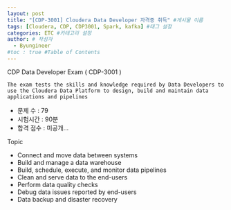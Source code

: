 ```yaml
---
layout: post
title: "[CDP-3001] Cloudera Data Developer 자격증 취득" #게시물 이름
tags: [Cloudera, CDP, CDP3001, Spark, kafka] #태그 설정
categories: ETC #카테고리 설정
author: # 작성자
  - Byungineer
#toc : true #Table of Contents
---
```


CDP Data Developer Exam ( CDP-3001 )

`The exam tests the skills and knowledge required by Data Developers to use the Cloudera Data Platform to design, build and maintain data applications and pipelines`

- 문제 수 : 79
- 시험시간 : 90분
- 합격 점수 : 미공개...

Topic
- Connect and move data between systems
- Build and manage a data warehouse
- Build, schedule, execute, and monitor data pipelines
- Clean and serve data to the end-users
- Perform data quality checks
- Debug data issues reported by end-users
- Data backup and disaster recovery
